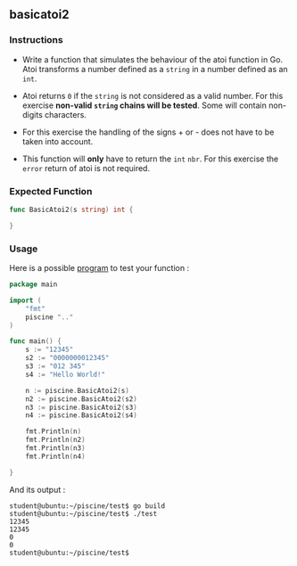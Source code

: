 ## basicatoi2

### Instructions

- Write a function that simulates the behaviour of the atoi function in Go. Atoi transforms a number defined as a `string` in a number defined as an `int`.

- Atoi returns `0` if the `string` is not considered as a valid number. For this exercise **non-valid `string` chains will be tested**. Some will contain non-digits characters.

- For this exercise the handling of the signs + or - does not have to be taken into account.

- This function will **only** have to return the `int` `nbr`. For this exercise the `error` return of atoi is not required.

### Expected Function

```go
func BasicAtoi2(s string) int {

}
```

### Usage

Here is a possible [program](TODO-LINK) to test your function :

```go
package main

import (
	"fmt"
	piscine ".."
)

func main() {
	s := "12345"
	s2 := "0000000012345"
	s3 := "012 345"
	s4 := "Hello World!"

	n := piscine.BasicAtoi2(s)
	n2 := piscine.BasicAtoi2(s2)
	n3 := piscine.BasicAtoi2(s3)
	n4 := piscine.BasicAtoi2(s4)

	fmt.Println(n)
	fmt.Println(n2)
	fmt.Println(n3)
	fmt.Println(n4)

}
```

And its output :

```console
student@ubuntu:~/piscine/test$ go build
student@ubuntu:~/piscine/test$ ./test
12345
12345
0
0
student@ubuntu:~/piscine/test$
```
